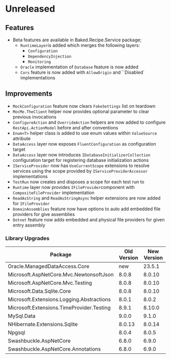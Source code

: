 # Unreleased

## Features

- Beta features are available in Baked.Recipe.Service package;
  - `RuntimeLayer`is added which merges the following layers:
      - `Configuration`
      - `DependencyInjection`
      - `Monitoring`
  - `Oracle` implementation of `Database` feature is now added
  - `Cors` feature is now added with `AllowOrigin` and ``Disabled` 
    implementations  

## Improvements

- `MockConfiguration` feature now clears `FakeSettings` list on teardown
- `MocMe.TheClient` helper now provides optional parameter to clear previous 
  invocations
- `ConfigureAction` and `OverrideAction` helpers are now added to configure 
  `RestApi.ActionModel` before and after conventions
- `Enum<T>` helper class is added to use enum values within `ValueSource`
  attribute
- `DataAccess` layer now exposes `FluentConfiguration` as configuration target
- `DataAccess` layer now introduces `IDatabaseInitializerCollection` 
  configuration target for registering database initialization actions
- `IServiceProvider` now has `UseCurrentScope` extensions to resolve services 
  using the scope provided by `IServiceProviderAccessor` implementations      
- `TestRun` now creates and disposes a scope for each test run to  
- `Runtime` layer now provides `IFileProvider`component with 
  `CompositeFileProvider` implementation
- `ReadAsString` and `ReadAsStringAsync` helper extensions are now added for
  `IFileProvider`  
- `DomainAssemblies` feature now have options to auto add embedded file 
  providers for give assemblies  
- `Dotnet` feature now adds embedded and physical file providers for given
  entry assembly 

### Library Upgrades

| Package                                   | Old Version | New Version |
| ----------------------------------------- | ----------- | ----------- |
| Oracle.ManagedDataAccess.Core             | new         | 23.5.1      |
| Microsoft.AspNetCore.Mvc.NewtonsoftJson   | 8.0.8       | 8.0.10      |
| Microsoft.AspNetCore.Mvc.Testing          | 8.0.8       | 8.0.10      |
| Microsoft.Data.Sqlite.Core                | 8.0.8       | 8.0.10      |
| Microsoft.Extensions.Logging.Abstractions | 8.0.1       | 8.0.2       |
| Microsoft.Extensions.TimeProvider.Testing | 8.9.1       | 8.10.0      |
| MySql.Data                                | 9.0.0       | 9.1.0       |
| NHibernate.Extensions.Sqlite              | 8.0.13      | 8.0.14      |
| Npgsql                                    | 8.0.4       | 8.0.5       |
| Swashbuckle.AspNetCore                    | 6.8.0       | 6.9.0       |
| Swashbuckle.AspNetCore.Annotations        | 6.8.0       | 6.9.0       |